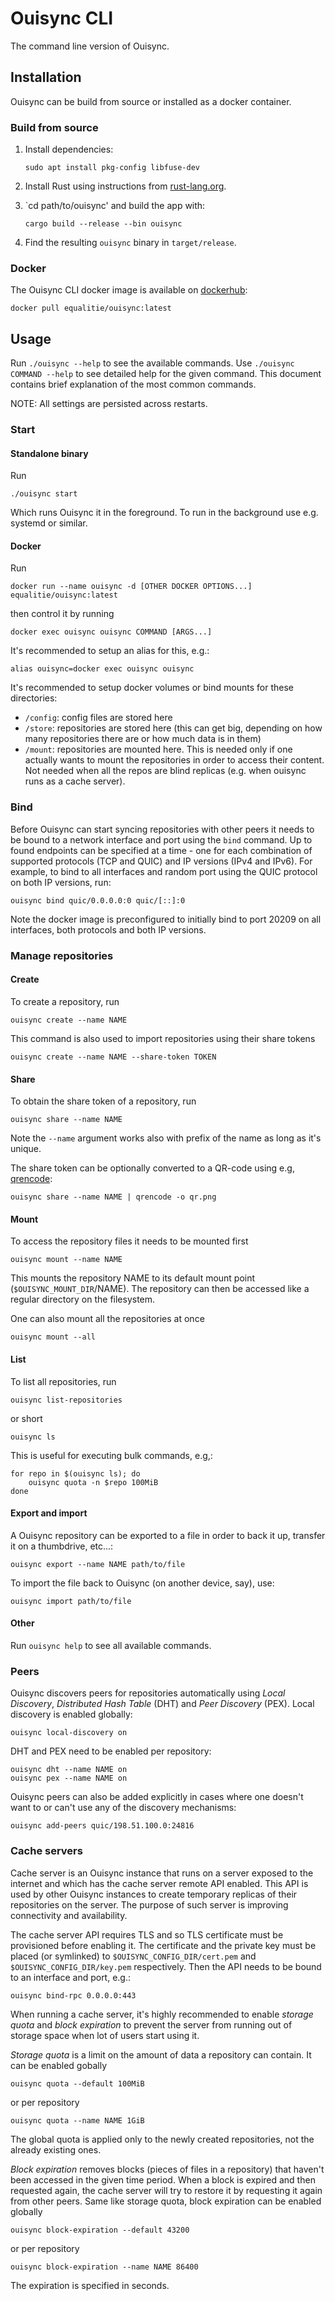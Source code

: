 # Ouisync CLI

The command line version of Ouisync.

## Installation

Ouisync can be build from source or installed as a docker container.

### Build from source

1. Install dependencies:
   
    `sudo apt install pkg-config libfuse-dev`

2. Install Rust using instructions from [rust-lang.org](https://www.rust-lang.org/tools/install).
3. `cd path/to/ouisync' and build the app with:
   
    `cargo build --release --bin ouisync`

4. Find the resulting `ouisync` binary in `target/release`.

### Docker

The Ouisync CLI docker image is available on [dockerhub](https://hub.docker.com/r/equalitie/ouisync):

    docker pull equalitie/ouisync:latest

## Usage

Run `./ouisync --help` to see the available commands. Use `./ouisync COMMAND --help` to see detailed
help for the given command. This document contains brief explanation of the most common commands.

NOTE: All settings are persisted across restarts.

### Start

#### Standalone binary

Run

    ./ouisync start

Which runs Ouisync it in the foreground. To run in the background use e.g. systemd or similar.

#### Docker

Run

    docker run --name ouisync -d [OTHER DOCKER OPTIONS...] equalitie/ouisync:latest

then control it by running

    docker exec ouisync ouisync COMMAND [ARGS...]

It's recommended to setup an alias for this, e.g.:

    alias ouisync=docker exec ouisync ouisync

It's recommended to setup docker volumes or bind mounts for these directories:

- `/config`: config files are stored here
- `/store`: repositories are stored here (this can get big, depending on how many repositories there
  are or how much data is in them)
- `/mount`: repositories are mounted here. This is needed only if one actually wants to mount the
  repositories in order to access their content. Not needed when all the repos are blind replicas
  (e.g. when ouisync runs as a cache server).

### Bind

Before Ouisync can start syncing repositories with other peers it needs to be bound to a network
interface and port using the `bind` command. Up to found endpoints can be specified at a time - one
for each combination of supported protocols (TCP and QUIC) and IP versions (IPv4 and IPv6). For
example, to bind to all interfaces and random port using the QUIC protocol on both IP versions,
run:

    ouisync bind quic/0.0.0.0:0 quic/[::]:0

Note the docker image is preconfigured to initially bind to port 20209 on all interfaces, both
protocols and both IP versions.

### Manage repositories

#### Create

To create a repository, run

    ouisync create --name NAME

This command is also used to import repositories using their share tokens

    ouisync create --name NAME --share-token TOKEN

#### Share

To obtain the share token of a repository, run

    ouisync share --name NAME

Note the `--name` argument works also with prefix of the name as long as it's unique.

The share token can be optionally converted to a QR-code using e.g, [qrencode](https://fukuchi.org/works/qrencode/):

    ouisync share --name NAME | qrencode -o qr.png

#### Mount

To access the repository files it needs to be mounted first

    ouisync mount --name NAME

This mounts the repository NAME to its default mount point (`$OUISYNC_MOUNT_DIR`/NAME). The repository
can then be accessed like a regular directory on the filesystem.

One can also mount all the repositories at once

    ouisync mount --all

#### List

To list all repositories, run

    ouisync list-repositories

or short

    ouisync ls

This is useful for executing bulk commands, e.g,:

    for repo in $(ouisync ls); do
        ouisync quota -n $repo 100MiB
    done

#### Export and import

A Ouisync repository can be exported to a file in order to back it up, transfer it on a thumbdrive, etc...:

    ouisync export --name NAME path/to/file

To import the file back to Ouisync (on another device, say), use:

    ouisync import path/to/file

#### Other

Run `ouisync help` to see all available commands.

### Peers

Ouisync discovers peers for repositories automatically using *Local Discovery*, *Distributed Hash Table*
(DHT) and *Peer Discovery* (PEX). Local discovery is enabled globally:

    ouisync local-discovery on

DHT and PEX need to be enabled per repository:

    ouisync dht --name NAME on
    ouisync pex --name NAME on

Ouisync peers can also be added explicitly in cases where one doesn't want to or can't use any of
the discovery mechanisms:

    ouisync add-peers quic/198.51.100.0:24816

### Cache servers

Cache server is an Ouisync instance that runs on a server exposed to the internet and which has the
cache server remote API enabled. This API is used by other Ouisync instances to create temporary
replicas of their repositories on the server. The purpose of such server is improving connectivity
and availability.

The cache server API requires TLS and so TLS certificate must be provisioned before enabling it. The
certificate and the private key must be placed (or symlinked) to `$OUISYNC_CONFIG_DIR/cert.pem` and
`$OUISYNC_CONFIG_DIR/key.pem` respectively. Then the API needs to be bound to an interface and
port, e.g.:

    ouisync bind-rpc 0.0.0.0:443

When running a cache server, it's highly recommended to enable *storage quota* and *block
expiration* to prevent the server from running out of storage space when lot of users start using
it.

*Storage quota* is a limit on the amount of data a repository can contain. It can be enabled
 gobally

    ouisync quota --default 100MiB

or per repository

    ouisync quota --name NAME 1GiB

The global quota is applied only to the newly created repositories, not the already existing ones.

*Block expiration* removes blocks (pieces of files in a repository) that haven't been accessed in
 the given time period. When a block is expired and then requested again, the cache server will try
 to restore it by requesting it again from other peers. Same like storage quota, block expiration
 can be enabled globally

    ouisync block-expiration --default 43200

or per repository

    ouisync block-expiration --name NAME 86400

The expiration is specified in seconds.


